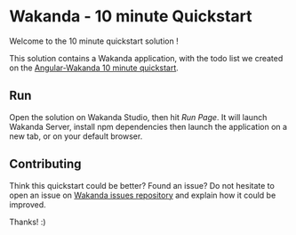 # Wakanda - 10 minute Quickstart

Welcome to the 10 minute quickstart solution !

This solution contains a Wakanda application, with the todo list we created
on the [Angular-Wakanda 10 minute quickstart](http://wakanda.github.io/angular-wakanda/#/doc/quickstart).

## Run
Open the solution on Wakanda Studio, then hit *Run Page*. It will launch Wakanda Server,
install npm dependencies then launch the application on a new tab, or on your default
browser.

## Contributing
Think this quickstart could be better? Found an issue? Do not hesitate to open an issue on
[Wakanda issues repository](https://github.com/Wakanda/wakanda-issues) and explain
how it could be improved.

Thanks! :)
